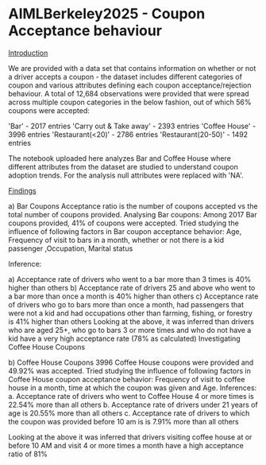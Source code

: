 # AIMLBerkeley2025 - Coupon Acceptance behaviour

<ins>Introduction</ins>

We are provided with a data set that contains information on whether or not a driver accepts a coupon - the dataset includes different categories of coupon and various attributes defining each coupon acceptance/rejection behaviour. A total of 12,684 observations were provided that were spread across multiple coupon categories in the below fashion, out of which 56% coupons were accepted:

'Bar' - 2017 entries
'Carry out & Take away' - 2393 entries
'Coffee House' - 3996 entries
'Restaurant(<20)'	- 2786 entries
'Restaurant(20-50)'	- 1492 entries

The notebook uploaded here analyzes Bar and Coffee House where different attributes from the dataset are studied to understand coupon adoption trends. For the analysis null attributes were replaced with 'NA'. 

<ins>Findings</ins>

a) Bar Coupons
Acceptance ratio is the number of coupons accepted vs the total number of coupons provided.
Analysing Bar coupons:
Among 2017 Bar coupons provided, 41% of coupons were accepted.
Tried  studying the influence of following factors in Bar coupon acceptance behavior:
Age, Frequency of visit to bars in a month, whether or not there is a kid passenger ,Occupation, Marital status

Inference:

a) Acceptance rate of drivers who went to a bar more than 3 times is 40% higher than others
b) Acceptance rate of drivers 25 and above who went to a bar more than once a month is 40% higher than others
c) Acceptance rate of drivers who go to bars more than once a month, had passengers that were not a kid and had occupations other than farming, fishing, or forestry is 41% higher than others
Looking at the above, it was inferred than drivers who are aged 25+, who go to bars 3 or more times and who do not have a kid have a very high acceptance rate (78% as calculated)
Investigating Coffee House Coupons

b) Coffee House Coupons
3996 Coffee House coupons were provided and 49.92% was accepted.
Tried  studying the influence of following factors in Coffee House coupon acceptance behavior:
Frequency of visit to coffee house in a month, time at which the coupon was given and Age.
Inferences:
a.	Acceptance rate of drivers who went to Coffee House 4 or more times is  22.54%  more than all others
b.	Acceptance rate of drivers under 21 years of age is  20.55%  more than all others
c.	Acceptance rate of drivers to which the coupon was provided before 10 am is is  7.91%  more than all others

Looking at the above it was inferred that drivers visiting coffee house at or before 10 AM and visit 4 or more times a month have a high acceptance ratio of 81%
